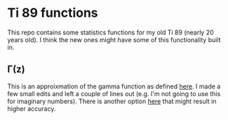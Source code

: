 # Ti 89 functions

This repo contains some statistics functions for my old Ti 89 (nearly 20 years old). I think the new ones might have some of this functionality built in.

## Γ(z)
This is an approixmation of the gamma function as defined [here](http://www.rskey.org/CMS/8-programmable-calculators?start=268). I made a few small edits and left a couple of lines out (e.g. I'm not going to use this for imaginary numbers). There is another option [here](https://en.wikipedia.org/wiki/Lanczos_approximation#Simple_implementation) that might result in higher accuracy.
